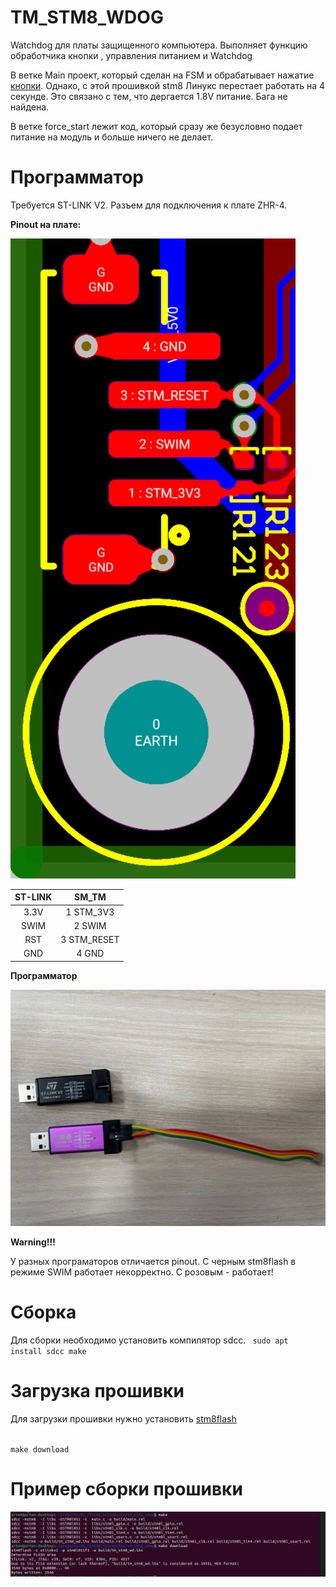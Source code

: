 # TM_STM8_WDOG

Watchdog для платы защищенного компьютера. Выполняет функцию обработчика кнопки , управления питанием и Watchdog

В ветке Main проект, который сделан на FSM и обрабатывает нажатие [кнопки](./doc/button.MOV). Однако, с этой прошивкой stm8 Линукс перестает работать на 4 секунде. Это связано с тем, что дергается 1.8V питание. Бага не найдена.

В ветке force_start лежит код, который сразу же безусловно подает питание на модуль и больше ничего не делает.

# Программатор
Требуется ST-LINK V2. Разъем для подключения к плате ZHR-4. 

**Pinout на плате:**

![pinout](./doc/pinout.png)

| ST-LINK | SM_TM    |
| :---:   | :---: |
| 3.3V   | 1 STM_3V3  |
| SWIM   | 2 SWIM  |
| RST    | 3 STM_RESET  |
| GND    | 4 GND  |

**Программатор**

![programmer](./doc/programmer.jpg)

**Warning!!!**

У разных програматоров отличается pinout. С черным stm8flash в режиме SWIM работает некорректно. C розовым - работает!

# Сборка

Для сборки необходимо установить компилятор sdcc.
<code>
sudo apt install sdcc
make
</code>
# Загрузка прошивки
Для загрузки прошивки нужно установить [stm8flash](https://github.com/vdudouyt/stm8flash)

<code>
make download
</code>

# Пример сборки прошивки

![flash](./doc/flash.png)

